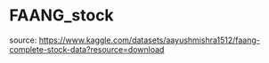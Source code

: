 # FAANG_stock
 
source: https://www.kaggle.com/datasets/aayushmishra1512/faang-complete-stock-data?resource=download
